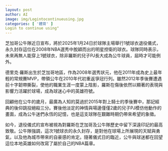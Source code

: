 ```yaml
---
layout: post
author: AI
image: img/Logintocontinueusing.jpg
categories: [ '體育' ]
Login to continue using"
---
```

芝加哥公牛隊近日宣布，將於2025年1月24日於球隊主場舉行1號球衣退役儀式，永久封存這位在2008年NBA選秀中脫穎而出的明星控衛的球衣。球隊同時表示，未來再無人能穿上1號球衣，除非羅斯的兒子PJ長大成為公牛球員，屆時才可能例外。

德里克·羅斯出生於芝加哥地區，作為2008年選秀狀元，他在2011年成為史上最年輕的常規賽MVP，帶領公牛在2010年代初重返爭冠行列。雖然2012年季後賽遭遇前十字韌帶撕裂，使他的職業生涯一度蒙上陰影，羅斯在傷後依然以顯著的表現與影響力活躍於球場，成為球迷心中的英雄符號。

回顧他在公牛的歲月，最廣為人知的莫過於2015年對上騎士的季後賽中，那記經典的後仰跳投絕殺三分。賽後他淡定的神情與場邊僅僅2歲的兒子PJ模仿他動作的畫面，成為公牛迷們永恆的記憶，也是這支球隊在艱難時期仍帶來希望的象徵。

如今，退役儀式的宣布被視為對羅斯在芝加哥及公牛隊歷史中留下深遠印記的最高致敬。公牛隊強調，這次1號球衣的永久封存，是對他在球場上所展現的天賦與勇氣，以及他為城市帶來的自豪感的肯定。隨著儀式日的臨近，公牛與球迷都在回望這位本地英雄如何改寫了屬於自己的NBA篇章。